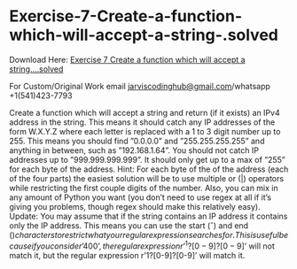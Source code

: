 # Exercise-7-Create-a-function-which-will-accept-a-string-.solved

Download Here: [Exercise 7 Create a function which will accept a string….solved](https://jarviscodinghub.com/assignment/exercise-7-create-a-function-which-will-accept-a-string-solved/)

For Custom/Original Work email jarviscodinghub@gmail.com/whatsapp +1(541)423-7793

Create a function which will accept a string and return
(if it exists) an IPv4 address in the string. This means
it should catch any IP addresses of the form W.X.Y.Z
where each letter is replaced with a 1 to 3 digit number up to 255. This means you should find ”0.0.0.0”
and ”255.255.255.255” and anything in between, such as
”192.168.1.64”. You should not catch IP addresses up
to ”999.999.999.999”. It should only get up to a max of
”255” for each byte of the address.
Hint: For each byte of the of the address (each of the
four parts) the easiest solution will be to use multiple
or (|) operators while restricting the first couple digits
of the number. Also, you can mix in any amount of
Python you want (you don’t need to use regex at all if
it’s giving you problems, though regex should make this
relatively easy).
Update: You may assume that if the string contains
an IP address it contains only the IP address. This
means you can use the start (ˆ) and end ($) characters to restrict what your regular expression searches for.
This is useful because if you consider ’400’, the regular
expression r’^1?[0-9]?[0-9]$’ will not match it, but
the regular expression r’1?[0-9]?[0-9]’ will match it.

